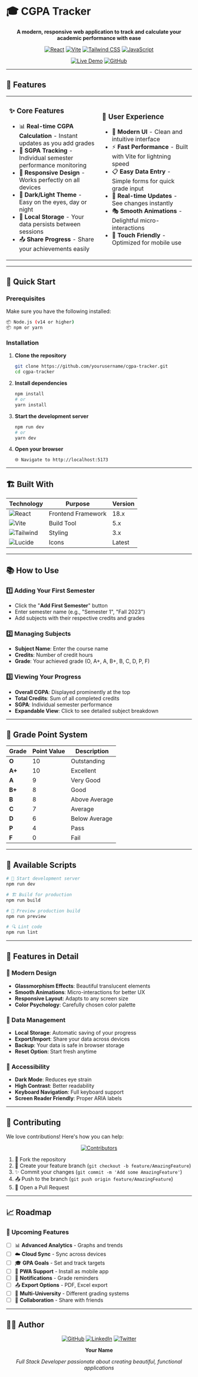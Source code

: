 # 🎓 CGPA Tracker

<div align="center">

**A modern, responsive web application to track and calculate your academic performance with ease**

[![React](https://img.shields.io/badge/React-20232A?style=for-the-badge&logo=react&logoColor=61DAFB)](https://reactjs.org/)
[![Vite](https://img.shields.io/badge/Vite-646CFF?style=for-the-badge&logo=vite&logoColor=FFD62E)](https://vitejs.dev/)
[![Tailwind CSS](https://img.shields.io/badge/Tailwind_CSS-38B2AC?style=for-the-badge&logo=tailwind-css&logoColor=white)](https://tailwindcss.com/)
[![JavaScript](https://img.shields.io/badge/JavaScript-F7DF1E?style=for-the-badge&logo=javascript&logoColor=black)](https://developer.mozilla.org/en-US/docs/Web/JavaScript)

[![Live Demo](https://img.shields.io/badge/🚀-Live_Demo-success?style=for-the-badge)](https://your-demo-link.com)
[![GitHub](https://img.shields.io/badge/GitHub-100000?style=for-the-badge&logo=github&logoColor=white)](https://github.com/yourusername/cgpa-tracker)

</div>

---

## 🌟 Features

<table>
<tr>
<td width="50%">

### ✨ Core Features
- 📊 **Real-time CGPA Calculation** - Instant updates as you add grades
- 🎯 **SGPA Tracking** - Individual semester performance monitoring
- 📱 **Responsive Design** - Works perfectly on all devices
- 🌙 **Dark/Light Theme** - Easy on the eyes, day or night
- 💾 **Local Storage** - Your data persists between sessions
- 📤 **Share Progress** - Share your achievements easily

</td>
<td width="50%">

### 🎨 User Experience
- 🚀 **Modern UI** - Clean and intuitive interface
- ⚡ **Fast Performance** - Built with Vite for lightning speed
- 📋 **Easy Data Entry** - Simple forms for quick grade input
- 🔄 **Real-time Updates** - See changes instantly
- 🎭 **Smooth Animations** - Delightful micro-interactions
- 📱 **Touch Friendly** - Optimized for mobile use

</td>
</tr>
</table>

---

## 🚀 Quick Start

### Prerequisites

Make sure you have the following installed:

```bash
📦 Node.js (v14 or higher)
📦 npm or yarn
```

### Installation

1. **Clone the repository**
   ```bash
   git clone https://github.com/yourusername/cgpa-tracker.git
   cd cgpa-tracker
   ```

2. **Install dependencies**
   ```bash
   npm install
   # or
   yarn install
   ```

3. **Start the development server**
   ```bash
   npm run dev
   # or
   yarn dev
   ```

4. **Open your browser**
   ```
   🌐 Navigate to http://localhost:5173
   ```

---

## 🏗️ Built With

<div align="center">

| Technology | Purpose | Version |
|------------|---------|---------|
| ![React](https://img.shields.io/badge/-React-61DAFB?style=flat-square&logo=react&logoColor=white) | Frontend Framework | 18.x |
| ![Vite](https://img.shields.io/badge/-Vite-646CFF?style=flat-square&logo=vite&logoColor=white) | Build Tool | 5.x |
| ![Tailwind](https://img.shields.io/badge/-Tailwind%20CSS-38B2AC?style=flat-square&logo=tailwind-css&logoColor=white) | Styling | 3.x |
| ![Lucide](https://img.shields.io/badge/-Lucide-000000?style=flat-square&logo=lucide&logoColor=white) | Icons | Latest |

</div>

---

## 📚 How to Use

### 1️⃣ Adding Your First Semester

- Click the "**Add First Semester**" button
- Enter semester name (e.g., "Semester 1", "Fall 2023")
- Add subjects with their respective credits and grades

### 2️⃣ Managing Subjects

- **Subject Name**: Enter the course name
- **Credits**: Number of credit hours
- **Grade**: Your achieved grade (O, A+, A, B+, B, C, D, P, F)

### 3️⃣ Viewing Your Progress

- **Overall CGPA**: Displayed prominently at the top
- **Total Credits**: Sum of all completed credits
- **SGPA**: Individual semester performance
- **Expandable View**: Click to see detailed subject breakdown

---

## 🎯 Grade Point System

| Grade | Point Value | Description |
|-------|------------|-------------|
| **O** | 10 | Outstanding |
| **A+** | 10 | Excellent |
| **A** | 9 | Very Good |
| **B+** | 8 | Good |
| **B** | 8 | Above Average |
| **C** | 7 | Average |
| **D** | 6 | Below Average |
| **P** | 4 | Pass |
| **F** | 0 | Fail |

---

## 🔧 Available Scripts

```bash
# 🚀 Start development server
npm run dev

# 🏗️ Build for production
npm run build

# 👀 Preview production build
npm run preview

# 🔍 Lint code
npm run lint
```

---

## 📱 Features in Detail

### 🎨 Modern Design
- **Glassmorphism Effects**: Beautiful translucent elements
- **Smooth Animations**: Micro-interactions for better UX
- **Responsive Layout**: Adapts to any screen size
- **Color Psychology**: Carefully chosen color palette

### 💾 Data Management
- **Local Storage**: Automatic saving of your progress
- **Export/Import**: Share your data across devices
- **Backup**: Your data is safe in browser storage
- **Reset Option**: Start fresh anytime

### 🌙 Accessibility
- **Dark Mode**: Reduces eye strain
- **High Contrast**: Better readability
- **Keyboard Navigation**: Full keyboard support
- **Screen Reader Friendly**: Proper ARIA labels

---

## 🤝 Contributing

We love contributions! Here's how you can help:

<div align="center">

[![Contributors](https://img.shields.io/badge/Contributors-Welcome-brightgreen?style=for-the-badge)](CONTRIBUTING.md)

</div>

1. 🍴 Fork the repository
2. 🌿 Create your feature branch (`git checkout -b feature/AmazingFeature`)
3. ✨ Commit your changes (`git commit -m 'Add some AmazingFeature'`)
4. 📤 Push to the branch (`git push origin feature/AmazingFeature`)
5. 🎉 Open a Pull Request

---

## 📈 Roadmap

### 🎯 Upcoming Features

- [ ] 📊 **Advanced Analytics** - Graphs and trends
- [ ] ☁️ **Cloud Sync** - Sync across devices
- [ ] 🎓 **GPA Goals** - Set and track targets
- [ ] 📱 **PWA Support** - Install as mobile app
- [ ] 🔔 **Notifications** - Grade reminders
- [ ] 📤 **Export Options** - PDF, Excel export
- [ ] 🏫 **Multi-University** - Different grading systems
- [ ] 👥 **Collaboration** - Share with friends

---

## 👨‍💻 Author

<div align="center">

[![GitHub](https://img.shields.io/badge/GitHub-100000?style=for-the-badge&logo=github&logoColor=white)](https://github.com/yourusername)
[![LinkedIn](https://img.shields.io/badge/LinkedIn-0077B5?style=for-the-badge&logo=linkedin&logoColor=white)](https://linkedin.com/in/yourusername)
[![Twitter](https://img.shields.io/badge/Twitter-1DA1F2?style=for-the-badge&logo=twitter&logoColor=white)](https://twitter.com/yourusername)

**Your Name**

*Full Stack Developer passionate about creating beautiful, functional applications*

</div>
